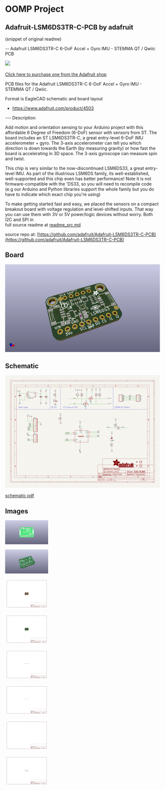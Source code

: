 # OOMP Project  
## Adafruit-LSM6DS3TR-C-PCB  by adafruit  
  
(snippet of original readme)  
  
-- Adafruit LSM6DS3TR-C 6-DoF Accel + Gyro IMU - STEMMA QT / Qwiic PCB  
  
<a href="http://www.adafruit.com/products/4503"><img src="assets/4503.jpg?raw=true" width="500px"><br/>  
Click here to purchase one from the Adafruit shop</a>  
  
PCB files for the Adafruit LSM6DS3TR-C 6-DoF Accel + Gyro IMU - STEMMA QT / Qwiic.   
  
Format is EagleCAD schematic and board layout  
* https://www.adafruit.com/product/4503  
  
--- Description  
  
Add motion and orientation sensing to your Arduino project with this affordable 6 Degree of Freedom (6-DoF) sensor with sensors from ST. The board includes an ST LSM6DS3TR-C, a great entry-level 6-DoF IMU accelerometer + gyro. The 3-axis accelerometer can tell you which direction is down towards the Earth (by measuring gravity) or how fast the board is accelerating in 3D space. The 3-axis gyroscope can measure spin and twist.  
  
This chip is very similar to the now-discontinued LSM6DS33, a great entry-level IMU. As part of the illustrious LSM6DS family, its well-established, well-supported and this chip even has better performance! Note it is not firmware-compatible with the 'DS33, so you will need to recompile code (e.g our Arduino and Python libraries support the whole family but you do have to indicate which exact chip you're using)  
  
To make getting started fast and easy, we placed the sensors on a compact breakout board with voltage regulation and level-shifted inputs. That way you can use them with 3V or 5V power/logic devices without worry. Both I2C and SPI in  
  full source readme at [readme_src.md](readme_src.md)  
  
source repo at: [https://github.com/adafruit/Adafruit-LSM6DS3TR-C-PCB](https://github.com/adafruit/Adafruit-LSM6DS3TR-C-PCB)  
## Board  
  
[![working_3d.png](working_3d_600.png)](working_3d.png)  
## Schematic  
  
[![working_schematic.png](working_schematic_600.png)](working_schematic.png)  
  
[schematic pdf](working_schematic.pdf)  
## Images  
  
[![working_3D_bottom.png](working_3D_bottom_140.png)](working_3D_bottom.png)  
  
[![working_3D_top.png](working_3D_top_140.png)](working_3D_top.png)  
  
[![working_assembly_page_01.png](working_assembly_page_01_140.png)](working_assembly_page_01.png)  
  
[![working_assembly_page_02.png](working_assembly_page_02_140.png)](working_assembly_page_02.png)  
  
[![working_assembly_page_03.png](working_assembly_page_03_140.png)](working_assembly_page_03.png)  
  
[![working_assembly_page_04.png](working_assembly_page_04_140.png)](working_assembly_page_04.png)  
  
[![working_assembly_page_05.png](working_assembly_page_05_140.png)](working_assembly_page_05.png)  
  
[![working_assembly_page_06.png](working_assembly_page_06_140.png)](working_assembly_page_06.png)  
